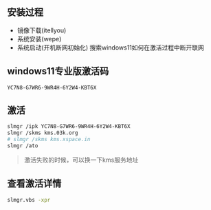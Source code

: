 ## 安装过程
  - 镜像下载(itellyou)
  - 系统安装(wepe)
  - 系统启动(开机断网初始化)
    搜索windows11如何在激活过程中断开联网

## windows11专业版激活码

  `YC7N8-G7WR6-9WR4H-6Y2W4-KBT6X`

## 激活

  ```bash
  slmgr /ipk YC7N8-G7WR6-9WR4H-6Y2W4-KBT6X
  slmgr /skms kms.03k.org
  # slmgr /skms kms.xspace.in
  slmgr /ato
  ```

> 激活失败的时候，可以换一下kms服务地址

## 查看激活详情

  ```bash
  slmgr.vbs -xpr
  ```